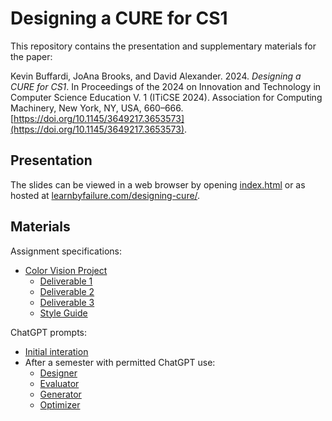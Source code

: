 # Designing a CURE for CS1

This repository contains the presentation and supplementary materials for the paper:

Kevin Buffardi, JoAna Brooks, and David Alexander. 2024. *Designing a CURE for CS1*. In Proceedings of the 2024 on Innovation and Technology in Computer Science Education V. 1 (ITiCSE 2024). Association for Computing Machinery, New York, NY, USA, 660–666. [https://doi.org/10.1145/3649217.3653573](https://doi.org/10.1145/3649217.3653573).

## Presentation

The slides can be viewed in a web browser by opening [index.html](index.html) or as hosted at [learnbyfailure.com/designing-cure/](https://learnbyfailure.com/designing-cure/).

## Materials

Assignment specifications:

* [Color Vision Project](/materials/ColorVisionProject.pdf)
  * [Deliverable 1](/materials/p01.pdf)
  * [Deliverable 2](/materials/p02.pdf)
  * [Deliverable 3](/materials/p03.pdf)
  * [Style Guide](/materials/styleguide.pdf)

ChatGPT prompts:

* [Initial interation](/materials/initial.pdf)
* After a semester with permitted ChatGPT use:
    * [Designer](/materials/designer.pdf)
    * [Evaluator](/materials/evaluator.pdf)
    * [Generator](/materials/generator.pdf)
    * [Optimizer](/materials/optimizer.pdf)
